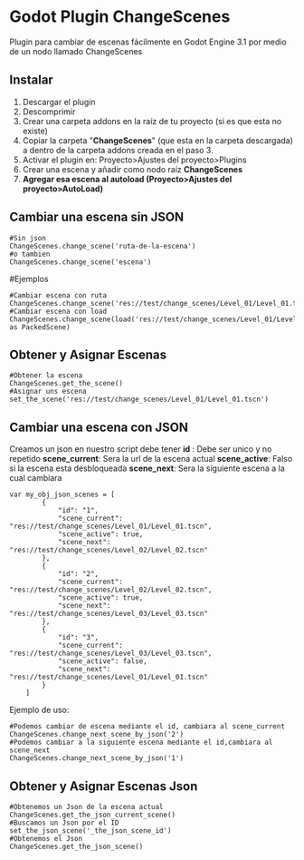 # Godot Plugin ChangeScenes
Plugin para cambiar de escenas fácilmente en Godot Engine 3.1 por medio de un nodo llamado ChangeScenes 


## Instalar

1.  Descargar el plugin
2.  Descomprimir
3.  Crear una carpeta addons en la raíz de tu proyecto (si es que esta no existe)
4.  Copiar la carpeta "**ChangeScenes**" (que esta en la carpeta descargada) a dentro de la carpeta addons creada en el paso 3.
5.  Activar el plugin en: Proyecto>Ajustes del proyecto>Plugins
6.  Crear una escena y añadir como nodo raíz **ChangeScenes**
7.  **Agregar esa escena al autoload (Proyecto>Ajustes del proyecto>AutoLoad)**

## Cambiar una escena sin JSON 

    #Sin json
	ChangeScenes.change_scene('ruta-de-la-escena')
	#o tambien
	ChangeScenes.change_scene('escena')
	
	
	
#Ejemplos

    #Cambiar escena con ruta
    ChangeScenes.change_scene('res://test/change_scenes/Level_01/Level_01.tscn')
    #Cambiar escena con load 
    ChangeScenes.change_scene(load('res://test/change_scenes/Level_01/Level_01.tscn') as PackedScene)
    
 
 ## Obtener y Asignar Escenas

    #Obtener la escena 
    ChangeScenes.get_the_scene()
    #Asignar uns escena
    set_the_scene('res://test/change_scenes/Level_01/Level_01.tscn')

	
## Cambiar una escena con JSON 
Creamos un json en nuestro script debe tener 
**id** : Debe ser unico y no repetido
**scene_current**: Sera la url de la escena actual
**scene_active**: Falso si la escena esta desbloqueada
**scene_next**: Sera la siguiente escena a la cual cambiara

    var my_obj_json_scenes = [
    		{
    			"id": "1",
    			"scene_current": "res://test/change_scenes/Level_01/Level_01.tscn",
    			"scene_active": true,
    			"scene_next": "res://test/change_scenes/Level_02/Level_02.tscn"
    		},
    		{
    			"id": "2",
    			"scene_current": "res://test/change_scenes/Level_02/Level_02.tscn",
    			"scene_active": true,
    			"scene_next": "res://test/change_scenes/Level_03/Level_03.tscn"
    		},
    		{
    			"id": "3",
    			"scene_current": "res://test/change_scenes/Level_03/Level_03.tscn",
    			"scene_active": false,
    			"scene_next": "res://test/change_scenes/Level_01/Level_01.tscn"
    		}
    	]

Ejemplo de uso:

    #Podemos cambiar de escena mediante el id, cambiara al scene_current
    ChangeScenes.change_next_scene_by_json('2')
    #Podemos cambiar a la siguiente escena mediante el id,cambiara al scene_next
    ChangeScenes.change_next_scene_by_json('1')
    

## Obtener y Asignar Escenas Json

    #Obtenemos un Json de la escena actual
    ChangeScenes.get_the_json_current_scene()
    #Buscamos un Json por el ID
    set_the_json_scene('_the_json_scene_id')
    #Obtenemos el Json
    ChangeScenes.get_the_json_scene()

